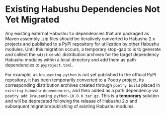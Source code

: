 # Existing Habushu Dependencies Not Yet Migrated #

Any existing external Habushu 1.x dependencies that are packaged as Maven assembly .zip files should be iteratively converted to Habushu 2.x projects and published to a PyPI repository for utilization by other Habushu modules.  Until this migration occurs, a temporary stop-gap to is to generate and collect the `sdist` or `whl` distribution archives for the target dependency Habushu modules within a local directory and add them as path dependencies to `pyproject.toml`.  

For example, as `krausening-python` is not yet published to the official PyPI repository, it has been temporarily converted to a Poetry project, its corresponding distribution archives created through `poetry build` placed in `existing-habushu-dependencies`, and then added as a path dependency via `poetry add krausening_python-10.0.0.tar.gz`.  This is a **temporary** solution and will be deprecated following the release of Habushu 2.x and subsequent migration/publishing of existing Habushu modules.